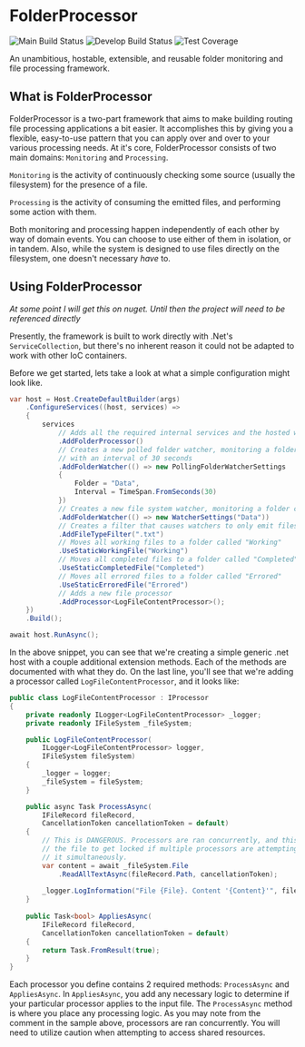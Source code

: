 # FolderProcessor

![Main Build Status](https://github.com/JerrettDavis/FolderProcessor/actions/workflows/main.yml/badge.svg)
![Develop Build Status](https://github.com/JerrettDavis/FolderProcessor/actions/workflows/develop.yml/badge.svg)
![Test Coverage](https://img.shields.io/endpoint?url=https://gist.githubusercontent.com/JerrettDavis/c0d1f93e62b9e0910bffca6a7c0aede0/raw/0cf8241600fb0658e2ca506aee0e6e131443ff41/code-coverage.json)

An unambitious, hostable, extensible, and reusable folder monitoring and file processing framework.

## What is FolderProcessor

FolderProcessor is a two-part framework that aims to make building routing file
processing applications a bit easier. It accomplishes this by giving you a flexible, 
easy-to-use pattern that you can apply over and over to your various processing 
needs. At it's core, FolderProcessor consists of two main domains: `Monitoring` and `Processing`.

`Monitoring` is the activity of continuously checking some source (usually the 
filesystem) for the presence of a file. 

`Processing` is the activity of consuming the emitted files, and performing some
action with them.

Both monitoring and processing happen independently of each other by way of domain
events. You can choose to use either of them in isolation, or in tandem. Also, 
while the system is designed to use files directly on the filesystem, one doesn't
necessary *have* to.


## Using FolderProcessor

*At some point I will get this on nuget. Until then the project will need to be referenced directly*

Presently, the framework is built to work directly with .Net's `ServiceCollection`,
but there's no inherent reason it could not be adapted to work with other IoC containers.

Before we get started, lets take a look at what a simple configuration might 
look like.

```csharp
var host = Host.CreateDefaultBuilder(args)
    .ConfigureServices((host, services) =>
    {
        services
            // Adds all the required internal services and the hosted worker service
            .AddFolderProcessor()
            // Creates a new polled folder watcher, monitoring a folder called "Data", 
            // with an interval of 30 seconds
            .AddFolderWatcher(() => new PollingFolderWatcherSettings
            {
                Folder = "Data",
                Interval = TimeSpan.FromSeconds(30)
            })
            // Creates a new file system watcher, monitoring a folder called "Data"
            .AddFolderWatcher(() => new WatcherSettings("Data"))
            // Creates a filter that causes watchers to only emit files ending with ".txt"
            .AddFileTypeFilter(".txt")
            // Moves all working files to a folder called "Working"
            .UseStaticWorkingFile("Working")
            // Moves all completed files to a folder called "Completed"
            .UseStaticCompletedFile("Completed")
            // Moves all errored files to a folder called "Errored"
            .UseStaticErroredFile("Errored")
            // Adds a new file processor
            .AddProcessor<LogFileContentProcessor>();
    })
    .Build();

await host.RunAsync();
```

In the above snippet, you can see that we're creating a simple generic .net host
with a couple additional extension methods. Each of the methods are documented with
what they do. On the last line, you'll see that we're adding a processor called 
`LogFileContentProcessor`, and it looks like:

```csharp
public class LogFileContentProcessor : IProcessor
{
    private readonly ILogger<LogFileContentProcessor> _logger;
    private readonly IFileSystem _fileSystem;

    public LogFileContentProcessor(
        ILogger<LogFileContentProcessor> logger, 
        IFileSystem fileSystem)
    {
        _logger = logger;
        _fileSystem = fileSystem;
    }

    public async Task ProcessAsync(
        IFileRecord fileRecord, 
        CancellationToken cancellationToken = default)
    {
        // This is DANGEROUS. Processors are ran concurrently, and this could cause
        // the file to get locked if multiple processors are attempting to access
        // it simultaneously.
        var content = await _fileSystem.File
            .ReadAllTextAsync(fileRecord.Path, cancellationToken);
        
        _logger.LogInformation("File {File}. Content '{Content}'", fileRecord, content);
    }
    
    public Task<bool> AppliesAsync(
        IFileRecord fileRecord, 
        CancellationToken cancellationToken = default)
    {
        return Task.FromResult(true);
    }
}
```

Each processor you define contains 2 required methods: `ProcessAsync` and `AppliesAsync`.
In `AppliesAsync`, you add any necessary logic to determine if your particular processor
applies to the input file. The `ProcessAsync` method is where you place any processing
logic. As you may note from the comment in the sample above, processors are ran
concurrently. You will need to utilize caution when attempting to access shared resources.